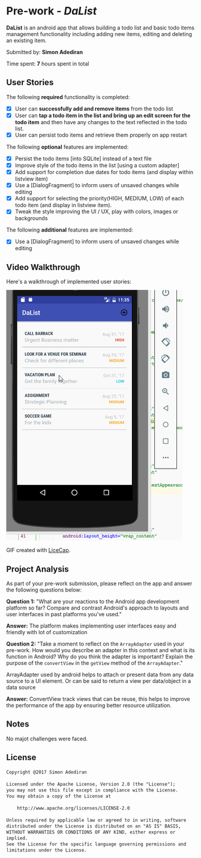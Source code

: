 # Pre-work - *DaList*

**DaList** is an android app that allows building a todo list and basic todo items management functionality including adding new items, editing and deleting an existing item.

Submitted by: **Simon Adediran**

Time spent: **7** hours spent in total

## User Stories

The following **required** functionality is completed:

* [x]  User can **successfully add and remove items** from the todo list
* [x]  User can **tap a todo item in the list and bring up an edit screen for the todo item** and then have any changes to the text reflected in  the todo list.
* [x]  User can persist todo items and retrieve them properly on app restart

The following **optional** features are implemented:

* [x]   Persist the todo items [into SQLite] instead of a text file
* [x]  	Improve style of the todo items in the list [using a custom adapter]
* [x]   Add support for completion due dates for todo items (and display within listview item)
* [x]   Use a [DialogFragment] to inform users of unsaved changes while editing
* [x]   Add support for selecting the priority(HIGH, MEDIUM, LOW) of each todo item (and display in listview item). 
* [x]  	Tweak the style improving the UI / UX, play with colors, images or backgrounds

The following **additional** features are implemented:

* [x]  Use a [DialogFragment] to inform users of unsaved changes while editing

## Video Walkthrough

Here's a walkthrough of implemented user stories:

<img src='demo.gif' title='Video Walkthrough' width='' alt='Video Walkthrough' />

GIF created with [LiceCap](http://www.cockos.com/licecap/).

## Project Analysis

As part of your pre-work submission, please reflect on the app and answer the following questions below:

**Question 1:** "What are your reactions to the Android app development platform so far? Compare and contrast Android's approach to layouts and user interfaces in past platforms you've used."

**Answer:** The platform makes implementing user interfaces easy and friendly with lot of customization

**Question 2:** "Take a moment to reflect on the `ArrayAdapter` used in your pre-work. How would you describe an adapter in this context and what is its function in Android? Why do you think the adapter is important? Explain the purpose of the `convertView` in the `getView` method of the `ArrayAdapter`."

ArrayAdapter used by android helps to attach or present data from any data source to a UI element. Or can be said to return a view per data/object in a data source

**Answer:** ConvertView track views that can be reuse, this helps to improve the performance of the app by ensuring better resource utilization.


## Notes

No majot challenges were faced.

## License

    Copyright @2017 Simon Adediran
	
    Licensed under the Apache License, Version 2.0 (the "License");
    you may not use this file except in compliance with the License.
    You may obtain a copy of the License at

        http://www.apache.org/licenses/LICENSE-2.0

    Unless required by applicable law or agreed to in writing, software
    distributed under the License is distributed on an "AS IS" BASIS,
    WITHOUT WARRANTIES OR CONDITIONS OF ANY KIND, either express or implied.
    See the License for the specific language governing permissions and
    limitations under the License.
